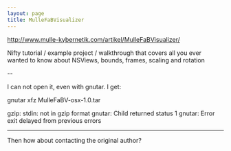```yaml
---
layout: page
title: MulleFaBVisualizer
---
```


http://www.mulle-kybernetik.com/artikel/MulleFaBVisualizer/

Nifty tutorial / example project / walkthrough that covers all you ever wanted to know about NSView<nowiki/>s, bounds, frames, scaling and rotation

--

I can not open it, even with gnutar. I get:

gnutar xfz MulleFaBV-osx-1.0.tar 

gzip: stdin: not in gzip format
gnutar: Child returned status 1
gnutar: Error exit delayed from previous errors

----

Then how about contacting the original author?

